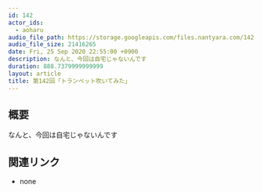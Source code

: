 ```yaml
---
id: 142
actor_ids:
  - aoharu
audio_file_path: https://storage.googleapis.com/files.nantyara.com/142.mp3
audio_file_size: 21416265
date: Fri, 25 Sep 2020 22:55:00 +0900
description: なんと、今回は自宅じゃないんです
duration: 888.7379999999999
layout: article
title: 第142回「トランペット吹いてみた」
---
```

## 概要

なんと、今回は自宅じゃないんです

## 関連リンク

* none
